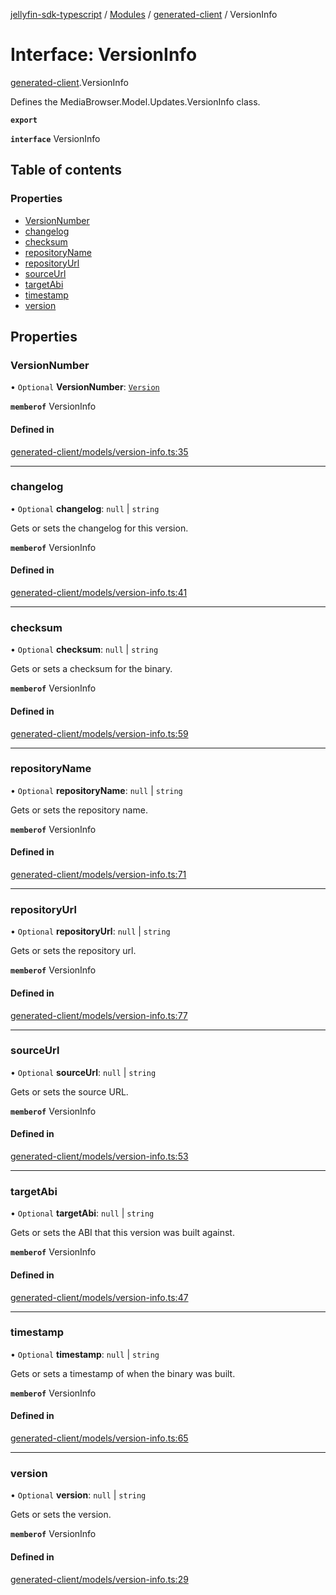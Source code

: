 [jellyfin-sdk-typescript](../README.md) / [Modules](../modules.md) / [generated-client](../modules/generated_client.md) / VersionInfo

# Interface: VersionInfo

[generated-client](../modules/generated_client.md).VersionInfo

Defines the MediaBrowser.Model.Updates.VersionInfo class.

**`export`**

**`interface`** VersionInfo

## Table of contents

### Properties

- [VersionNumber](generated_client.VersionInfo.md#versionnumber)
- [changelog](generated_client.VersionInfo.md#changelog)
- [checksum](generated_client.VersionInfo.md#checksum)
- [repositoryName](generated_client.VersionInfo.md#repositoryname)
- [repositoryUrl](generated_client.VersionInfo.md#repositoryurl)
- [sourceUrl](generated_client.VersionInfo.md#sourceurl)
- [targetAbi](generated_client.VersionInfo.md#targetabi)
- [timestamp](generated_client.VersionInfo.md#timestamp)
- [version](generated_client.VersionInfo.md#version)

## Properties

### VersionNumber

• `Optional` **VersionNumber**: [`Version`](generated_client.Version.md)

**`memberof`** VersionInfo

#### Defined in

[generated-client/models/version-info.ts:35](https://github.com/thornbill/jellyfin-sdk-typescript/blob/46678c1/src/generated-client/models/version-info.ts#L35)

___

### changelog

• `Optional` **changelog**: ``null`` \| `string`

Gets or sets the changelog for this version.

**`memberof`** VersionInfo

#### Defined in

[generated-client/models/version-info.ts:41](https://github.com/thornbill/jellyfin-sdk-typescript/blob/46678c1/src/generated-client/models/version-info.ts#L41)

___

### checksum

• `Optional` **checksum**: ``null`` \| `string`

Gets or sets a checksum for the binary.

**`memberof`** VersionInfo

#### Defined in

[generated-client/models/version-info.ts:59](https://github.com/thornbill/jellyfin-sdk-typescript/blob/46678c1/src/generated-client/models/version-info.ts#L59)

___

### repositoryName

• `Optional` **repositoryName**: ``null`` \| `string`

Gets or sets the repository name.

**`memberof`** VersionInfo

#### Defined in

[generated-client/models/version-info.ts:71](https://github.com/thornbill/jellyfin-sdk-typescript/blob/46678c1/src/generated-client/models/version-info.ts#L71)

___

### repositoryUrl

• `Optional` **repositoryUrl**: ``null`` \| `string`

Gets or sets the repository url.

**`memberof`** VersionInfo

#### Defined in

[generated-client/models/version-info.ts:77](https://github.com/thornbill/jellyfin-sdk-typescript/blob/46678c1/src/generated-client/models/version-info.ts#L77)

___

### sourceUrl

• `Optional` **sourceUrl**: ``null`` \| `string`

Gets or sets the source URL.

**`memberof`** VersionInfo

#### Defined in

[generated-client/models/version-info.ts:53](https://github.com/thornbill/jellyfin-sdk-typescript/blob/46678c1/src/generated-client/models/version-info.ts#L53)

___

### targetAbi

• `Optional` **targetAbi**: ``null`` \| `string`

Gets or sets the ABI that this version was built against.

**`memberof`** VersionInfo

#### Defined in

[generated-client/models/version-info.ts:47](https://github.com/thornbill/jellyfin-sdk-typescript/blob/46678c1/src/generated-client/models/version-info.ts#L47)

___

### timestamp

• `Optional` **timestamp**: ``null`` \| `string`

Gets or sets a timestamp of when the binary was built.

**`memberof`** VersionInfo

#### Defined in

[generated-client/models/version-info.ts:65](https://github.com/thornbill/jellyfin-sdk-typescript/blob/46678c1/src/generated-client/models/version-info.ts#L65)

___

### version

• `Optional` **version**: ``null`` \| `string`

Gets or sets the version.

**`memberof`** VersionInfo

#### Defined in

[generated-client/models/version-info.ts:29](https://github.com/thornbill/jellyfin-sdk-typescript/blob/46678c1/src/generated-client/models/version-info.ts#L29)
